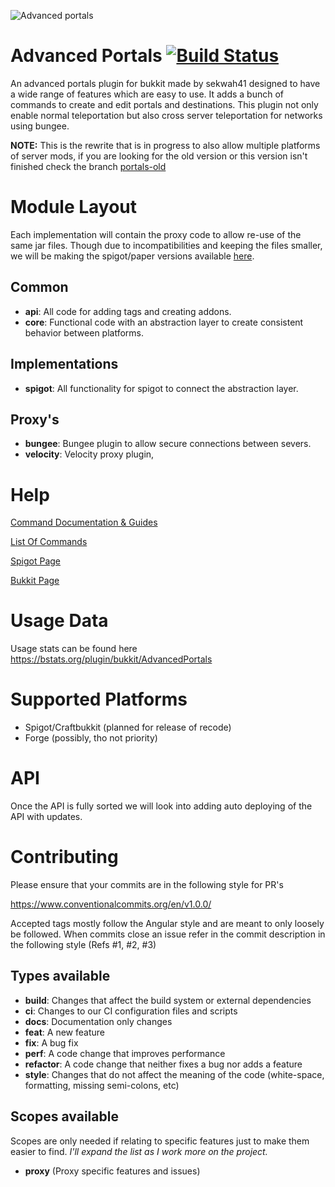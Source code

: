 ![Advanced portals](https://i.imgur.com/UIF6cQR.png)

Advanced Portals [![Build Status](https://travis-ci.org/sekwah41/Advanced-Portals.svg?branch=recode)](https://travis-ci.org/sekwah41/Advanced-Portals/branches)
================
An advanced portals plugin for bukkit made by sekwah41 designed to have a wide range of features which are easy to use. It adds a bunch of commands to create and edit portals and destinations. This plugin not only enable normal teleportation but also cross server teleportation for networks using bungee.

**NOTE:** This is the rewrite that is in progress to also allow multiple platforms of server mods, if you are looking for the old version or this version isn't finished check the branch [portals-old](https://github.com/sekwah41/Advanced-Portals/tree/portals-old)

# Module Layout
Each implementation will contain the proxy code to allow re-use of the same jar files.
Though due to incompatibilities and keeping the files smaller, we will be making the spigot/paper versions available [here](https://dev.bukkit.org/projects/advanced-portals/files).
## Common
* **api**: All code for adding tags and creating addons.
* **core**: Functional code with an abstraction layer to create consistent behavior between platforms.

## Implementations
* **spigot**: All functionality for spigot to connect the abstraction layer.

## Proxy's
* **bungee**: Bungee plugin to allow secure connections between severs.
* **velocity**: Velocity proxy plugin,

# Help
[Command Documentation & Guides](https://www.guilded.gg/Sekwah/groups/MDqAZyrD/channels/72ffdaa3-9273-4722-bf47-b75408b371af/docs/1807463914)

[List Of Commands](https://github.com/sekwah41/Advanced-Portals/wiki/Commands)

[Spigot Page](https://www.spigotmc.org/resources/advanced-portals.14356/)

[Bukkit Page](http://dev.bukkit.org/bukkit-plugins/advanced-portals/)

# Usage Data
Usage stats can be found here https://bstats.org/plugin/bukkit/AdvancedPortals

# Supported Platforms

 * Spigot/Craftbukkit (planned for release of recode)
 * Forge (possibly, tho not priority)

# API
Once the API is fully sorted we will look into adding auto deploying of the API with updates.

# Contributing
Please ensure that your commits are in the following style for PR's

https://www.conventionalcommits.org/en/v1.0.0/

Accepted tags mostly follow the Angular style and are meant to only loosely be followed.
When commits close an issue refer in the commit description in the following style (Refs #1, #2, #3)
## Types available
* **build**: Changes that affect the build system or external dependencies
* **ci**: Changes to our CI configuration files and scripts
* **docs**: Documentation only changes
* **feat**: A new feature
* **fix**: A bug fix
* **perf**: A code change that improves performance
* **refactor**: A code change that neither fixes a bug nor adds a feature
* **style**: Changes that do not affect the meaning of the code (white-space, formatting, missing semi-colons, etc)
<!---
We don't currently do tests. But in case.
 * **test**: Adding missing tests or correcting existing tests
-->

## Scopes available
Scopes are only needed if relating to specific features just to make them easier to find.
_I'll expand the list as I work more on the project._
* **proxy** (Proxy specific features and issues)
